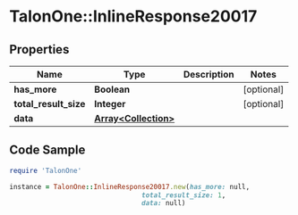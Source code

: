 # TalonOne::InlineResponse20017

## Properties

Name | Type | Description | Notes
------------ | ------------- | ------------- | -------------
**has_more** | **Boolean** |  | [optional] 
**total_result_size** | **Integer** |  | [optional] 
**data** | [**Array&lt;Collection&gt;**](Collection.md) |  | 

## Code Sample

```ruby
require 'TalonOne'

instance = TalonOne::InlineResponse20017.new(has_more: null,
                                 total_result_size: 1,
                                 data: null)
```


